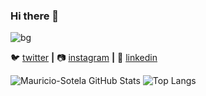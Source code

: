 ### Hi there 👋

![bg][banner]


🐦 [twitter][twitter] **|** 
📷 [instagram][instagram] **|** 
👔 [linkedin][linkedin]

![Mauricio-Sotela GitHub Stats](https://github-readme-stats.vercel.app/api?username=Mauricio-Sotela&hide=["stars"]&show_icons=true)  ![Top Langs](https://github-readme-stats.vercel.app/api/top-langs/?username=Mauricio-Sotela&hide=ColdFusion)

[twitter]: https://twitter.com/home
[youtube]: https://youtube.com
[instagram]: https://www.instagram.com/mauri_c_o/
[linkedin]: https://www.linkedin.com/in/jos%C3%A9-mauricio-sotela-prendergast-524762188/
[banner]:  https://www.bharathiwebcreation.com/img/home/website-development-company-avadi.gif
